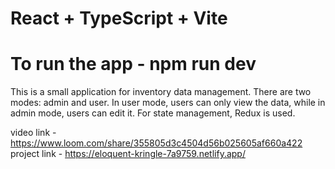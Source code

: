 # React + TypeScript + Vite

# To run the app -  npm run dev


This is a small application for inventory data management. There are two modes: admin and user. In user mode, users can only view the data, while in admin mode, users can edit it. For state management, Redux is used.

video link  -  https://www.loom.com/share/355805d3c4504d56b025605af660a422
project link - https://eloquent-kringle-7a9759.netlify.app/
